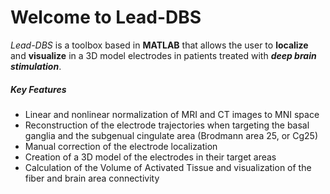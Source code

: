 # Welcome to Lead-DBS

_Lead-DBS_ is a toolbox based in **MATLAB** that allows the user to **localize** and **visualize** in a 3D model electrodes in patients treated with **_deep brain stimulation_**.

##### Key Features
- Linear and nonlinear normalization of MRI and CT images to MNI space
- Reconstruction of the electrode trajectories when targeting the basal ganglia and the subgenual cingulate area (Brodmann area 25, or Cg25)
- Manual correction of the electrode localization
- Creation of a 3D model of the electrodes in their target areas
- Calculation of the Volume of Activated Tissue and visualization of the fiber and brain area connectivity
